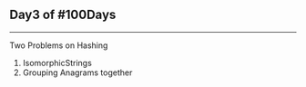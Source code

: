 Day3 of #100Days
-

----------------------------
Two Problems on Hashing

1. IsomorphicStrings
2. Grouping Anagrams together